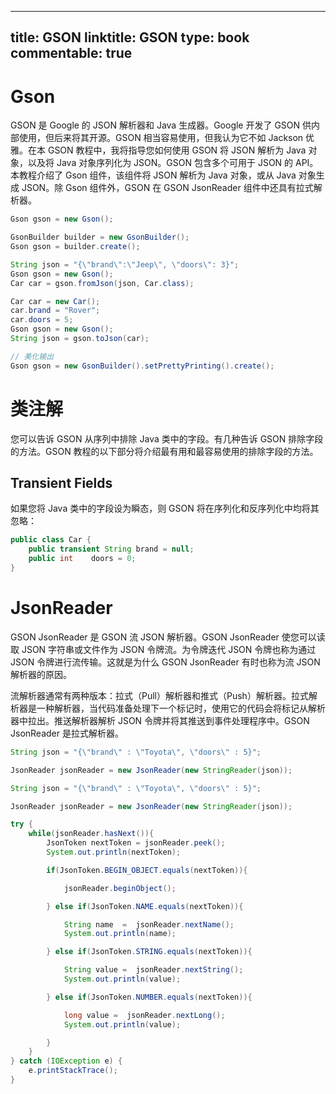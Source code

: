 
---
title: GSON
linktitle: GSON
type: book
commentable: true
---

# Gson

GSON 是 Google 的 JSON 解析器和 Java 生成器。Google 开发了 GSON 供内部使用，但后来将其开源。GSON 相当容易使用，但我认为它不如 Jackson 优雅。在本 GSON 教程中，我将指导您如何使用 GSON 将 JSON 解析为 Java 对象，以及将 Java 对象序列化为 JSON。GSON 包含多个可用于 JSON 的 API。本教程介绍了 Gson 组件，该组件将 JSON 解析为 Java 对象，或从 Java 对象生成 JSON。除 Gson 组件外，GSON 在 GSON JsonReader 组件中还具有拉式解析器。

```java
Gson gson = new Gson();

GsonBuilder builder = new GsonBuilder();
Gson gson = builder.create();

String json = "{\"brand\":\"Jeep\", \"doors\": 3}";
Gson gson = new Gson();
Car car = gson.fromJson(json, Car.class);

Car car = new Car();
car.brand = "Rover";
car.doors = 5;
Gson gson = new Gson();
String json = gson.toJson(car);

// 美化输出
Gson gson = new GsonBuilder().setPrettyPrinting().create();
```

# 类注解

您可以告诉 GSON 从序列中排除 Java 类中的字段。有几种告诉 GSON 排除字段的方法。GSON 教程的以下部分将介绍最有用和最容易使用的排除字段的方法。

## Transient Fields

如果您将 Java 类中的字段设为瞬态，则 GSON 将在序列化和反序列化中均将其忽略：

```java
public class Car {
    public transient String brand = null;
    public int    doors = 0;
}
```

# JsonReader

GSON JsonReader 是 GSON 流 JSON 解析器。GSON JsonReader 使您可以读取 JSON 字符串或文件作为 JSON 令牌流。为令牌迭代 JSON 令牌也称为通过 JSON 令牌进行流传输。这就是为什么 GSON JsonReader 有时也称为流 JSON 解析器的原因。

流解析器通常有两种版本：拉式（Pull）解析器和推式（Push）解析器。拉式解析器是一种解析器，当代码准备处理下一个标记时，使用它的代码会将标记从解析器中拉出。推送解析器解析 JSON 令牌并将其推送到事件处理程序中。GSON JsonReader 是拉式解析器。

```java
String json = "{\"brand\" : \"Toyota\", \"doors\" : 5}";

JsonReader jsonReader = new JsonReader(new StringReader(json));

String json = "{\"brand\" : \"Toyota\", \"doors\" : 5}";

JsonReader jsonReader = new JsonReader(new StringReader(json));

try {
    while(jsonReader.hasNext()){
        JsonToken nextToken = jsonReader.peek();
        System.out.println(nextToken);

        if(JsonToken.BEGIN_OBJECT.equals(nextToken)){

            jsonReader.beginObject();

        } else if(JsonToken.NAME.equals(nextToken)){

            String name  =  jsonReader.nextName();
            System.out.println(name);

        } else if(JsonToken.STRING.equals(nextToken)){

            String value =  jsonReader.nextString();
            System.out.println(value);

        } else if(JsonToken.NUMBER.equals(nextToken)){

            long value =  jsonReader.nextLong();
            System.out.println(value);

        }
    }
} catch (IOException e) {
    e.printStackTrace();
}
```

    